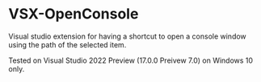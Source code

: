 # VSX-OpenConsole
Visual studio extension for having a shortcut to open a console window using the path of the selected item.

Tested on Visual Studio 2022 Preview (17.0.0 Preivew 7.0) on Windows 10 only.
